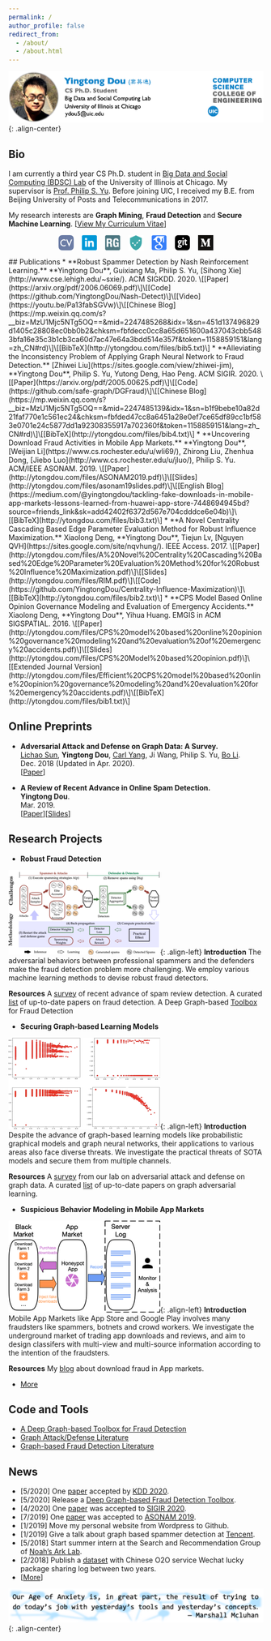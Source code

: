 ```yaml
---
permalink: /
author_profile: false
redirect_from: 
  - /about/
  - /about.html
---
```


![head](/images/new_head.png){: .align-center}

## Bio
I am currently a third year CS Ph.D. student in [Big Data and Social Computing (BDSC) Lab](https://bdsc.lab.uic.edu/) of the University of Illinois at Chicago. My supervisor is [Prof. Philip S. Yu](https://www.cs.uic.edu/PSYu/). Before joining UIC, I received my B.E. from Beijing University of Posts and Telecommunications in 2017.

My research interests are **Graph Mining**, **Fraud Detection** and **Secure Machine Learning**. \[[View My Curriculum Vitae](http://ytongdou.com/files/CV_Yingtong.pdf)\]
<p align="center">
<a href="http://ytongdou.com/files/CV_Yingtong.pdf"><img align="middle" src="/images/cv.png" alt="Curriculum Vitae" title="Curriculum Vitae" hspace="8"/></a><a href="https://www.linkedin.com/in/ytongdou/"><img align="middle" src="/images/linkedin.png" alt="LinkedIn" title="LinkedIn" hspace="8"/></a><a href="https://www.researchgate.net/profile/Yingtong_Dou"><img align="middle" src="/images/rg.png" alt="ResearchGate" title="ResearchGate" hspace="8"/><a href="https://github.com/safe-graph"><img align="middle" src="/images/safegraph.png" alt="SafeGraph" title="SafeGraph" hspace="8"/></a></a><a href="https://scholar.google.com/citations?user=m5GpWLYAAAAJ&hl=en"><img align="middle" src="/images/scholar.png" alt="Google Scholar" title="Google Scholar" hspace="8"/></a><a href="https://github.com/YingtongDou"><img align="middle" src="/images/github.png" alt="Github" title="Github" hspace="8"/></a><a href="https://medium.com/@yingtongdou"><img align="middle" src="/images/medium.png" alt="Medium" title="Medium" hspace="8"/></a>    
</p>
## Publications
  * **Robust Spammer Detection by Nash Reinforcement Learning.**  
  **Yingtong Dou**, Guixiang Ma, Philip S. Yu, [Sihong Xie](http://www.cse.lehigh.edu/~sxie/).  
  ACM SIGKDD. 2020.  
  \[[Paper](https://arxiv.org/pdf/2006.06069.pdf)\]\[[Code](https://github.com/YingtongDou/Nash-Detect)\]\[[Video](https://youtu.be/Pa13fabSGVw)\]\[[Chinese Blog](https://mp.weixin.qq.com/s?__biz=MzU1Mjc5NTg5OQ==&mid=2247485268&idx=1&sn=451d137496829d1405c28808ec0bb0b2&chksm=fbfdecc0cc8a65d651600a437043cbb5483bfa16e35c3b1cb3ca60d7ac47e64a3bdd514e357f&token=1158859151&lang=zh_CN#rd)\]\[[BibTeX](http://ytongdou.com/files/bib5.txt)\] 
  * **Alleviating the Inconsistency Problem of Applying Graph Neural Network to Fraud Detection.**  
  [Zhiwei Liu](https://sites.google.com/view/zhiwei-jim), **Yingtong Dou**, Philip S. Yu, Yutong Deng, Hao Peng.  
  ACM SIGIR. 2020.  
  \[[Paper](https://arxiv.org/pdf/2005.00625.pdf)\]\[[Code](https://github.com/safe-graph/DGFraud)\]\[[Chinese Blog](https://mp.weixin.qq.com/s?__biz=MzU1Mjc5NTg5OQ==&mid=2247485139&idx=1&sn=b1f9bebe10a82d21faf770e1c561ec24&chksm=fbfded47cc8a6451a28e0ef7ce65df89cc1bf583e0701e24c5877dd1a92308355917a702360f&token=1158859151&lang=zh_CN#rd)\]\[[BibTeX](http://ytongdou.com/files/bib4.txt)\] 
  * **Uncovering Download Fraud Activities in Mobile App Markets.**  
  **Yingtong Dou**, [Weijian Li](https://www.cs.rochester.edu/u/wli69/), Zhirong Liu, Zhenhua Dong, [Jiebo Luo](http://www.cs.rochester.edu/u/jluo/), Philip S. Yu.  
  ACM/IEEE ASONAM. 2019.  
  \[[Paper](http://ytongdou.com/files/ASONAM2019.pdf)\]\[[Slides](http://ytongdou.com/files/asonam19slides.pdf)\]\[[English Blog](https://medium.com/@yingtongdou/tackling-fake-downloads-in-mobile-app-markets-lessons-learned-from-huawei-app-store-7448694945bd?source=friends_link&sk=add42402f6372d567e704cdddce6e04b)\]\[[BibTeX](http://ytongdou.com/files/bib3.txt)\] 
  * **A Novel Centrality Cascading Based Edge Parameter Evaluation Method for Robust Influence Maximization.**
  Xiaolong Deng, **Yingtong Dou**, Tiejun Lv, [Nguyen QVH](https://sites.google.com/site/nqvhung/).  
  IEEE Access. 2017.  
  \[[Paper](http://ytongdou.com/files/A%20Novel%20Centrality%20Cascading%20Based%20Edge%20Parameter%20Evaluation%20Method%20for%20Robust%20Influence%20Maximization.pdf)\]\[[Slides](http://ytongdou.com/files/RIM.pdf)\]\[[Code](https://github.com/YingtongDou/Centrality-Influence-Maximization)\]\[[BibTeX](http://ytongdou.com/files/bib2.txt)\]  
  * **CPS Model Based Online Opinion Governance Modeling and Evaluation of Emergency Accidents.**  
  Xiaolong Deng, **Yingtong Dou**, Yihua Huang.  
  EMGIS in ACM SIGSPATIAL. 2016.  
  \[[Paper](http://ytongdou.com/files/CPS%20model%20based%20online%20opinion%20governance%20modeling%20and%20evaluation%20of%20emergency%20accidents.pdf)\]\[[Slides](http://ytongdou.com/files/CPS%20Model%20based%20opinion.pdf)\]\[[Extended Journal Version](http://ytongdou.com/files/Efficient%20CPS%20model%20based%20online%20opinion%20governance%20modeling%20and%20evaluation%20for%20emergency%20accidents.pdf)\]\[[BibTeX](http://ytongdou.com/files/bib1.txt)\]

## Online Preprints
  * **Adversarial Attack and Defense on Graph Data: A Survey.**  
  [Lichao Sun](https://www.cs.uic.edu/~lsun/), **Yingtong Dou**, [Carl Yang](http://jiyang3.web.engr.illinois.edu/), Ji Wang, Philip S. Yu, [Bo Li](https://aisecure.github.io/).  
  Dec. 2018 (Updated in Apr. 2020).  
  \[[Paper](https://arxiv.org/abs/1812.10528)\]

  * **A Review of Recent Advance in Online Spam Detection.**  
  **Yingtong Dou**.  
  Mar. 2019.  
  \[[Paper](http://ytongdou.com/files/A%20Review%20of%20Recent%20Advance%20in%20Online%20Spam%20Detection.pdf)\]\[[Slides](http://ytongdou.com/files/Online%20Spam%20Detection.pdf)\]

## Research Projects

  * **Robust Fraud Detection**
  
  ![projects3](/images/proj3.png){: .align-left} **Introduction** The adversarial behaviors between professional spammers and the defenders make the fraud detection problem more challenging. We employ various machine learning methods to devise robust fraud detectors.

  **Resources** A [survey](https://arxiv.org/abs/1812.10528) of recent advance of spam review detection. A curated [list](https://github.com/safe-graph/graph-fraud-detection-papers) of up-to-date papers on fraud detection. A Deep Graph-based [Toolbox](https://github.com/safe-graph/DGFraud) for Fraud Detection

  * **Securing Graph-based Learning Models**

  ![projects2](/images/proj2.png){: .align-left} **Introduction** Despite the advance of graph-based learning models like probabilistic graphical models and graph neural networks, their applications to various areas also face diverse threats. We investigate the practical threats of SOTA models and secure them from multiple channels.

  **Resources** A [survey](https://arxiv.org/abs/1812.10528) from our lab on adversarial attack and defense on graph data. A curated [list](https://github.com/safe-graph/graph-adversarial-learning-literature) of up-to-date papers on graph adversarial learning.  

  * **Suspicious Behavior Modeling in Mobile App Markets**
  
  ![projects1](/images/proj1.png){: .align-left} **Introduction** Mobile App Markets like App Store and Google Play involves many fraudsters like spammers, botnets and crowd workers. We investigate the underground market of trading app downloads and reviews, and aim to design classifers with multi-view and multi-source information according to the intention of the fraudsters.  

  **Resources** My [blog](https://medium.com/@yingtongdou/tackling-fake-downloads-in-mobile-app-markets-lessons-learned-from-huawei-app-store-7448694945bd?source=friends_link&sk=add42402f6372d567e704cdddce6e04b) about download fraud in App markets.  


  * [More](http://ytongdou.com/projects)


## Code and Tools

  * [A Deep Graph-based Toolbox for Fraud Detection](https://github.com/safe-graph/DGFraud)
  * [Graph Attack/Defense Literature](https://github.com/safe-graph/graph-adversarial-learning-literature)
  * [Graph-based Fraud Detection Literature](https://github.com/safe-graph/graph-fraud-detection-papers)


## News
  * \[5/2020\] One [paper](https://arxiv.org/abs/2006.06069) accepted by [KDD 2020](https://www.kdd.org/kdd2020/). 
  * \[5/2020\] Release a [Deep Graph-based Fraud Detection Toolbox](https://github.com/safe-graph/DGFraud). 
  * \[4/2020\] One [paper](https://arxiv.org/pdf/2005.00625.pdf) was accepted to [SIGIR 2020](https://sigir.org/sigir2020/).  
  * \[7/2019\] One [paper](http://ytongdou.com/files/ASONAM2019.pdf) was accepted to [ASONAM 2019](http://asonam.cpsc.ucalgary.ca/2019/index.php).  
  * \[1/2019\] Move my personal website from Wordpress to Github.  
  * \[1/2019\] Give a talk about graph based spammer detection at [Tencent](https://beacon.qq.com).  
  * \[5/2018\] Start summer intern at the Search and Recommendation Group of [Noah’s Ark Lab](http://www.noahlab.com.hk/#/home).  
  * \[2/2018\] Publish a [dataset](http://ytongdou.com/blogs/2018/02/wechat-lucky-package/) with Chinese O2O service Wechat lucky package sharing log between two years.  
  * \[[More](http://ytongdou.com/news/)\]

![quote](/images/quote.png){: .align-center}
